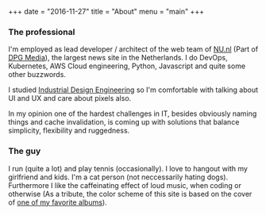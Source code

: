 +++
date  = "2016-11-27"
title = "About"
menu  = "main"
+++

### The professional
I'm employed as lead developer / architect of the web team of [NU.nl][2] (Part of [DPG Media][1]), the largest news site in the Netherlands. I do DevOps, Kubernetes, AWS Cloud engineering, Python, Javascript and quite some other buzzwords. 

I studied [Industrial Design Engineering][3] so I'm comfortable with talking about UI and UX and care about pixels also.

In my opinion one of the hardest challenges in IT, besides obviously naming things and cache invalidation, is coming up with solutions that balance simplicity, flexibility and ruggedness.

### The guy
I run (quite a lot) and play tennis (occasionally). I love to hangout with my girlfriend and kids. I'm a cat person (not neccessarily hating dogs). Furthermore I like the caffeinating effect of loud music, when coding or otherwise (As a tribute, the color scheme of this site is based on the cover of [one of my favorite albums][4]). 

 [1]: https://www.dpgmedia.nl/
 [2]: https://www.nu.nl/
 [3]: https://www.io.tudelft.nl/en/
 [4]: https://en.wikipedia.org/wiki/The_Parallax_II:_Future_Sequence

